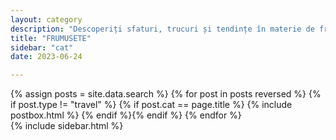 ```yaml
---
layout: category
description: "Descoperiți sfaturi, trucuri și tendințe în materie de frumusețe. Articolele noastre acoperă diverse subiecte de la îngrijirea pielii și machiaj, până la produse de frumusețe și secretele industriei."
title: "FRUMUSETE"
sidebar: "cat"
date: 2023-06-24

---
```



<div class="row reviews-wrapper">
	<div id="outputReview" class="row col-lg-8">
	{% assign posts = site.data.search %}
	{% for post in posts reversed %}
	{% if post.type != "travel" %} {% if post.cat == page.title %}
		{% include postbox.html %}
	{% endif %}{% endif %}
	{% endfor %}
	</div>
	{% include sidebar.html %}
</div>

